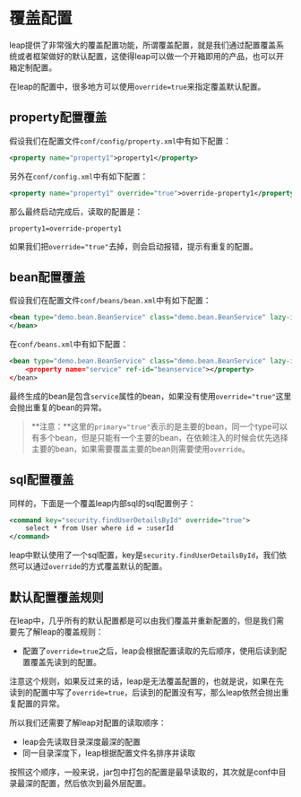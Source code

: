 # 覆盖配置

leap提供了非常强大的覆盖配置功能，所谓覆盖配置，就是我们通过配置覆盖系统或者框架做好的默认配置，这使得leap可以做一个开箱即用的产品，也可以开箱定制配置。

在leap的配置中，很多地方可以使用`override=true`来指定覆盖默认配置。

## property配置覆盖

假设我们在配置文件`conf/config/property.xml`中有如下配置：

```xml
<property name="property1">property1</property>
```

另外在`conf/config.xml`中有如下配置：

```xml
<property name="property1" override="true">override-property1</property>
```

那么最终启动完成后，读取的配置是：

```
property1=override-property1
```

如果我们把`override="true"`去掉，则会启动报错，提示有重复的配置。

## bean配置覆盖

假设我们在配置文件`conf/beans/bean.xml`中有如下配置：

```xml
<bean type="demo.bean.BeanService" class="demo.bean.BeanService" lazy-init="false" primary="true">
</bean>
```

在`conf/beans.xml`中有如下配置：

```xml
<bean type="demo.bean.BeanService" class="demo.bean.BeanService" lazy-init="false" primary="true" override=true>
    <property name="service" ref-id="beanservice"></property>
</bean>
```

最终生成的bean是包含`service`属性的bean，如果没有使用`override="true"`这里会抛出重复的bean的异常。

> **注意：**这里的`primary="true"`表示的是主要的bean，同一个type可以有多个bean，但是只能有一个主要的bean，在依赖注入的时候会优先选择主要的bean，如果需要覆盖主要的bean则需要使用`override`。

## sql配置覆盖

同样的，下面是一个覆盖leap内部sql的sql配置例子：

```xml
<command key="security.findUserDetailsById" override="true">
    select * from User where id = :userId
</command>
```

leap中默认使用了一个sql配置，key是`security.findUserDetailsById`，我们依然可以通过`override`的方式覆盖默认的配置。

## 默认配置覆盖规则

在leap中，几乎所有的默认配置都是可以由我们覆盖并重新配置的，但是我们需要先了解leap的覆盖规则：

* 配置了`override=true`之后，leap会根据配置读取的先后顺序，使用后读到配置覆盖先读到的配置。

注意这个规则，如果反过来的话，leap是无法覆盖配置的，也就是说，如果在先读到的配置中写了`override=true`，后读到的配置没有写，那么leap依然会抛出重复配置的异常。

所以我们还需要了解leap对配置的读取顺序：

* leap会先读取目录深度最深的配置
* 同一目录深度下，leap根据配置文件名排序并读取

按照这个顺序，一般来说，jar包中打包的配置是最早读取的，其次就是conf中目录最深的配置，然后依次到最外层配置。